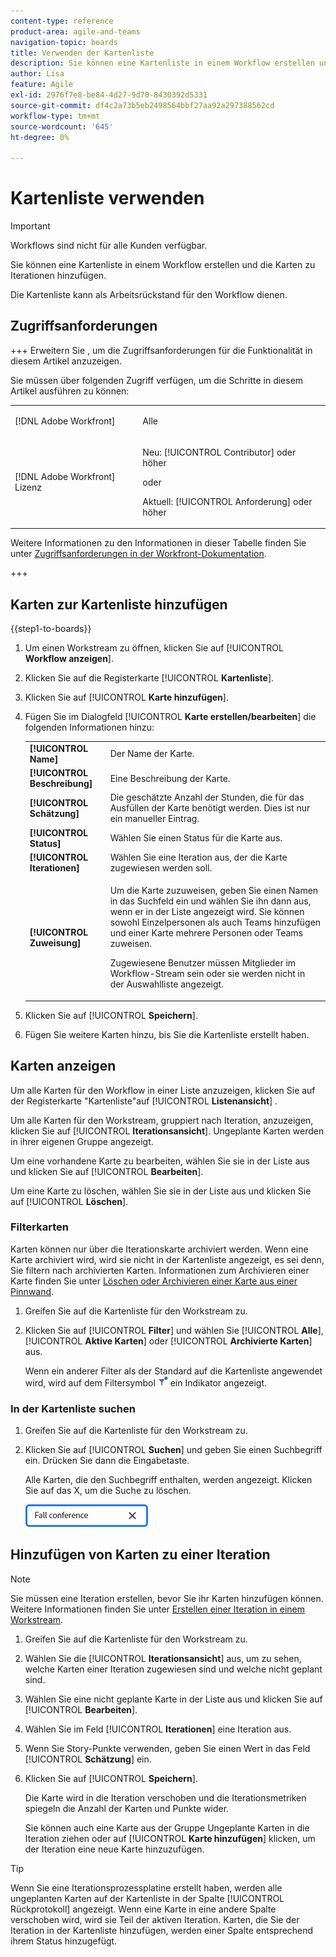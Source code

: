 ```yaml
---
content-type: reference
product-area: agile-and-teams
navigation-topic: boards
title: Verwenden der Kartenliste
description: Sie können eine Kartenliste in einem Workflow erstellen und die Karten zu Iterationen hinzufügen.
author: Lisa
feature: Agile
exl-id: 2976f7e8-be84-4d27-9d70-8430392d5331
source-git-commit: df4c2a73b5eb2498564bbf27aa92a297388562cd
workflow-type: tm+mt
source-wordcount: '645'
ht-degree: 0%

---
```


# Kartenliste verwenden

>[!IMPORTANT]
>
>Workflows sind nicht für alle Kunden verfügbar.

Sie können eine Kartenliste in einem Workflow erstellen und die Karten zu Iterationen hinzufügen.

Die Kartenliste kann als Arbeitsrückstand für den Workflow dienen.

## Zugriffsanforderungen

+++ Erweitern Sie , um die Zugriffsanforderungen für die Funktionalität in diesem Artikel anzuzeigen.

Sie müssen über folgenden Zugriff verfügen, um die Schritte in diesem Artikel ausführen zu können:

<table style="table-layout:auto"> 
 <col> 
 <col> 
 <tbody> 
  <tr> 
   <td role="rowheader">[!DNL Adobe Workfront]</td> 
   <td> <p>Alle</p> </td> 
  </tr> 
  <tr> 
   <td role="rowheader">[!DNL Adobe Workfront] Lizenz</td> 
   <td> 
   <p>Neu: [!UICONTROL Contributor] oder höher</p> 
   <p>oder</p>
   <p>Aktuell: [!UICONTROL Anforderung] oder höher</p>
   </td> 
  </tr> 
 </tbody> 
</table>

Weitere Informationen zu den Informationen in dieser Tabelle finden Sie unter [Zugriffsanforderungen in der Workfront-Dokumentation](/help/quicksilver/administration-and-setup/add-users/access-levels-and-object-permissions/access-level-requirements-in-documentation.md).

+++

## Karten zur Kartenliste hinzufügen

{{step1-to-boards}}

1. Um einen Workstream zu öffnen, klicken Sie auf [!UICONTROL **Workflow anzeigen**].
1. Klicken Sie auf die Registerkarte [!UICONTROL **Kartenliste**].
1. Klicken Sie auf [!UICONTROL **Karte hinzufügen**].
1. Fügen Sie im Dialogfeld [!UICONTROL **Karte erstellen/bearbeiten**] die folgenden Informationen hinzu:

   <table style="table-layout:auto"> 
    <tbody> 
     <tr> 
      <td><strong>[!UICONTROL Name]</strong></td> 
      <td>Der Name der Karte.</td> 
     </tr> 
     <tr> 
      <td><strong>[!UICONTROL Beschreibung]</strong></td> 
      <td>Eine Beschreibung der Karte.</td> 
     </tr>
     <tr> 
      <td><strong>[!UICONTROL Schätzung]</strong></td> 
      <td>Die geschätzte Anzahl der Stunden, die für das Ausfüllen der Karte benötigt werden. Dies ist nur ein manueller Eintrag.</td> 
     </tr>
     <tr> 
      <td><strong>[!UICONTROL Status]</strong></td> 
      <td>Wählen Sie einen Status für die Karte aus.</td> 
     </tr>
     <tr> 
      <td><strong>[!UICONTROL Iterationen]</strong></td> 
      <td>Wählen Sie eine Iteration aus, der die Karte zugewiesen werden soll.</td> 
     </tr>
     <tr> 
      <td><strong>[!UICONTROL Zuweisung]</strong></td> 
      <td><p>Um die Karte zuzuweisen, geben Sie einen Namen in das Suchfeld ein und wählen Sie ihn dann aus, wenn er in der Liste angezeigt wird. Sie können sowohl Einzelpersonen als auch Teams hinzufügen und einer Karte mehrere Personen oder Teams zuweisen.</p><p>Zugewiesene Benutzer müssen Mitglieder im Workflow-Stream sein oder sie werden nicht in der Auswahlliste angezeigt.</p></td> 
     </tr>
    </tbody> 
   </table>

1. Klicken Sie auf [!UICONTROL **Speichern**].
1. Fügen Sie weitere Karten hinzu, bis Sie die Kartenliste erstellt haben.

## Karten anzeigen

Um alle Karten für den Workflow in einer Liste anzuzeigen, klicken Sie auf der Registerkarte &quot;Kartenliste&quot;auf [!UICONTROL **Listenansicht**] .

Um alle Karten für den Workstream, gruppiert nach Iteration, anzuzeigen, klicken Sie auf [!UICONTROL **Iterationsansicht**]. Ungeplante Karten werden in ihrer eigenen Gruppe angezeigt.

Um eine vorhandene Karte zu bearbeiten, wählen Sie sie in der Liste aus und klicken Sie auf [!UICONTROL **Bearbeiten**].

Um eine Karte zu löschen, wählen Sie sie in der Liste aus und klicken Sie auf [!UICONTROL **Löschen**].

### Filterkarten

Karten können nur über die Iterationskarte archiviert werden. Wenn eine Karte archiviert wird, wird sie nicht in der Kartenliste angezeigt, es sei denn, Sie filtern nach archivierten Karten. Informationen zum Archivieren einer Karte finden Sie unter [Löschen oder Archivieren einer Karte aus einer Pinnwand](/help/quicksilver/agile/get-started-with-boards/delete-board-items.md).

1. Greifen Sie auf die Kartenliste für den Workstream zu.
1. Klicken Sie auf [!UICONTROL **Filter**] und wählen Sie [!UICONTROL **Alle**], [!UICONTROL **Aktive Karten**] oder [!UICONTROL **Archivierte Karten**] aus.

   Wenn ein anderer Filter als der Standard auf die Kartenliste angewendet wird, wird auf dem Filtersymbol ![Angewendeter Filter](assets/boards-filterapplied-30x30.png) ein Indikator angezeigt.

### In der Kartenliste suchen

1. Greifen Sie auf die Kartenliste für den Workstream zu.
1. Klicken Sie auf [!UICONTROL **Suchen**] und geben Sie einen Suchbegriff ein. Drücken Sie dann die Eingabetaste.

   Alle Karten, die den Suchbegriff enthalten, werden angezeigt.
Klicken Sie auf das X, um die Suche zu löschen.

   ![Suche nach Karten in einer Pinnwand](assets/boards-searchbox.png)

## Hinzufügen von Karten zu einer Iteration

>[!NOTE]
>
>Sie müssen eine Iteration erstellen, bevor Sie ihr Karten hinzufügen können. Weitere Informationen finden Sie unter [Erstellen einer Iteration in einem Workstream](/help/quicksilver/agile/use-boards-agile-planning-tools/create-an-iteration-in-workstream.md).

1. Greifen Sie auf die Kartenliste für den Workstream zu.
1. Wählen Sie die [!UICONTROL **Iterationsansicht**] aus, um zu sehen, welche Karten einer Iteration zugewiesen sind und welche nicht geplant sind.
1. Wählen Sie eine nicht geplante Karte in der Liste aus und klicken Sie auf [!UICONTROL **Bearbeiten**].
1. Wählen Sie im Feld [!UICONTROL **Iterationen**] eine Iteration aus.
1. Wenn Sie Story-Punkte verwenden, geben Sie einen Wert in das Feld [!UICONTROL **Schätzung**] ein.
1. Klicken Sie auf [!UICONTROL **Speichern**].

   Die Karte wird in die Iteration verschoben und die Iterationsmetriken spiegeln die Anzahl der Karten und Punkte wider.

   Sie können auch eine Karte aus der Gruppe Ungeplante Karten in die Iteration ziehen oder auf [!UICONTROL **Karte hinzufügen**] klicken, um der Iteration eine neue Karte hinzuzufügen.

>[!TIP]
>
>Wenn Sie eine Iterationsprozessplatine erstellt haben, werden alle ungeplanten Karten auf der Kartenliste in der Spalte [!UICONTROL Rückprotokoll] angezeigt. Wenn eine Karte in eine andere Spalte verschoben wird, wird sie Teil der aktiven Iteration. Karten, die Sie der Iteration in der Kartenliste hinzufügen, werden einer Spalte entsprechend ihrem Status hinzugefügt.
